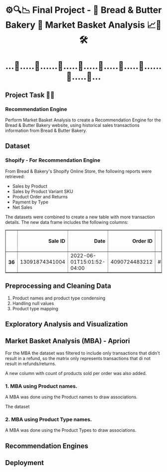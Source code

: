 # <p style="text-align: center;"> ⚙️🔍📉 Final Project - 🍞 Bread & Butter Bakery 🧈 Market Basket Analysis 📈🔎🛠️</p>
# <p style="text-align: center;"> ...🥐.....🥧......🍪.....🥖.....🍞.....🥨.....🧁......🎂.....🥯...</p>


## Project Task 🎰🚂

### Recommendation Engine
Perform Market Basket Analysis to create a Recommendation Engine for the Bread & Butter Bakery website, using historical sales transactions information from Bread & Butter Bakery. 


## Dataset
### Shopify - For Recommendation Engine

From Bread & Bakery's Shopify Online Store, the following reports were retrieved:

- Sales by Product
- Sales by Product Variant SKU
- Product Order and Returns
- Payment by Type
- Net Sales

The datasets were combined to create a new table with more transaction details. The new data frame includes the following columns:

<div>
<style scoped>
    .dataframe tbody tr th:only-of-type {
        vertical-align: middle;
    }

    .dataframe tbody tr th {
        vertical-align: top;
    }

    .dataframe thead th {
        text-align: right;
    }
</style>
<table border="1" class="dataframe">
  <thead>
    <tr style="text-align: right;">
      <th></th>
      <th>Sale ID</th>
      <th>Date</th>
      <th>Order ID</th>
      <th>Order</th>
      <th>Product</th>
      <th>Net sales</th>
      <th>Payment type</th>
      <th>Credit card</th>
      <th>Credit card type</th>
      <th>Billing country</th>
      <th>Refunds</th>
      <th>Net payments</th>
      <th>returned_item_rate</th>
      <th>product_type</th>
      <th>sales_count</th>
    </tr>
  </thead>
  <tbody>
    <tr>
      <th>36</th>
      <td>13091874341004</td>
      <td>2022-06-01T15:01:52-04:00</td>
      <td>4090724483212</td>
      <td>#19196</td>
      <td>coleslaw</td>
      <td>12.5</td>
      <td>Shopify Payments</td>
      <td>Visa</td>
      <td>Standard</td>
      <td>Canada</td>
      <td>0.0</td>
      <td>132.45</td>
      <td>0.0</td>
      <td>Fathers</td>
      <td>1</td>
    </tr>
  </tbody>
</table>
</div>

## Preprocessing and Cleaning Data

1. Product names and product type condensing
2. Handling null values
3. Product type mapping

## Exploratory Analysis and Visualization

## Market Basket Analysis (MBA) - Apriori

For the MBA the dataset was filtered to include only transactions that didn't result in a refund, so the matrix only represents transactions that di not result in refunds/returns. 

A new column with count of products sold per order was also added.

### 1. MBA using Product names.
A MBA was done using the Product names to draw associations. 

The dataset 

### 2. MBA using Product Type names. 
A MBA was done using the Product Types to draw associations. 

## Recommendation Engines

## Deployment 
